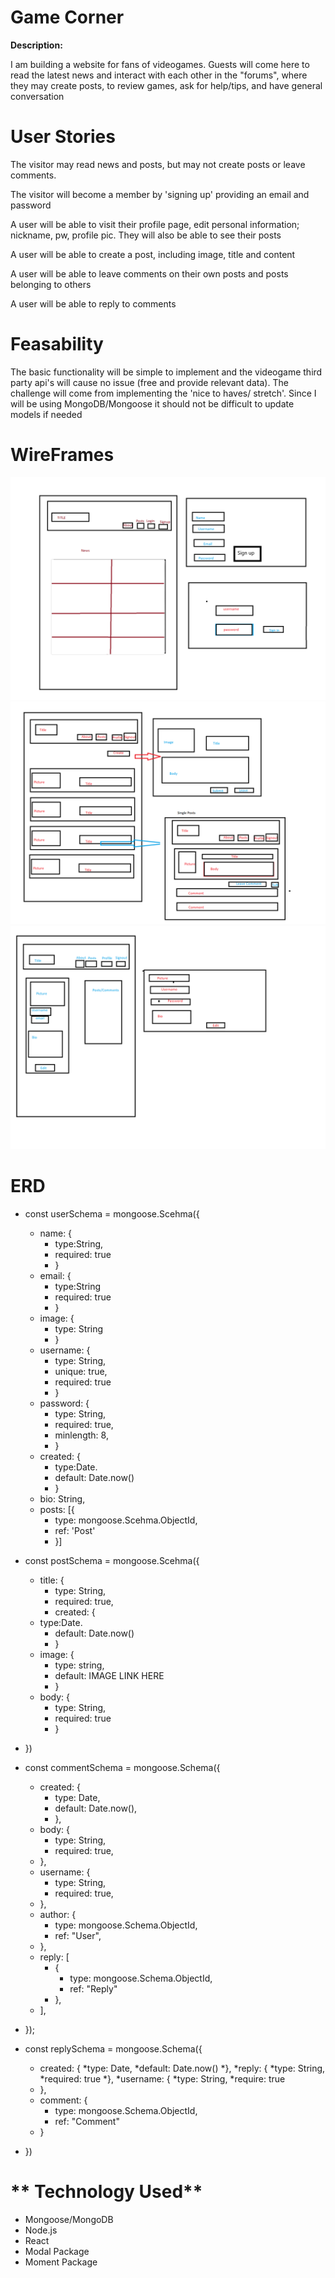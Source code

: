 **Game Corner**
========================================================================================================================================

**Description:**

I am building a website for fans of videogames. Guests will come here to read the latest news and interact with each other in the "forums", where they may create posts, to review games, ask for help/tips, and have general conversation 

**User Stories**
========================================================================================================================================
The visitor may read news and posts, but may not create posts or leave comments.

The visitor will become a member by 'signing up' providing an email and password

A user will be able to visit their profile page, edit personal information; nickname, pw, profile pic. They will also be able to see their posts

A user will be able to create a post,  including image, title and content

A user will be able to leave comments on their own posts and posts belonging to others

A user will be able to reply to comments

**Feasability**
========================================================================
The basic functionality will be simple to implement and the videogame third party api's will cause no issue (free and provide relevant data).
The challenge will come from implementing the 'nice to haves/ stretch'. Since I will be using MongoDB/Mongoose it should not be difficult to update models if needed

**WireFrames**
=========================================================================================================================================

![Home](https://github.com/mariolm16/Game-Forum/blob/master/Home.png)
![Posts](https://github.com/mariolm16/Game-Forum/blob/master/Posts.png)
![Profile](https://github.com/mariolm16/Game-Forum/blob/master/Profile.png)

**ERD**
===================================================================================================================================

* const userSchema = mongoose.Scehma({
  * name: {
    * type:String,
    * required: true
    * }
  * email: {
    * type:String
    * required: true
    * }
  * image: {
    * type: String
    * }
  * username: {
    * type: String, 
    * unique: true,
    * required: true
    * }
  * password:  {
    * type: String,
    * required: true,
    * minlength: 8,
    * }
  * created: {
    * type:Date.
    * default: Date.now()
    * }
  * bio: String,
  * posts: [{
    * type: mongoose.Scehma.ObjectId,
    * ref: 'Post'
    * }]

* const postSchema = mongoose.Scehma({
  * title: {
    * type: String,
    * required: true,
    * created: {
  * type:Date.
    * default: Date.now()
    * }
  * image: {
    * type: string,
    * default: IMAGE LINK HERE
    * }
  * body: {
    * type: String,
    * required: true
    * }
* })

* const commentSchema = mongoose.Schema({
  * created: {
    * type: Date,
    * default: Date.now(),
    * },
  * body: {
    * type: String,
    * required: true,
  * },
  * username: {
    * type: String,
    * required: true,
  * },
  * author: {
    * type: mongoose.Schema.ObjectId,
    * ref: "User",
  * },
  * reply: [
    * {
      * type: mongoose.Schema.ObjectId,
      * ref: "Reply"
    * },
  * ],
* });

*  const replySchema = mongoose.Schema({
    * created: {
        *type: Date,
        *default: Date.now()
    *},
    *reply: {
        *type: String,
        *required: true
    *},
    *username: {
        *type: String,
        *require: true
    * },
    * comment: {
        * type: mongoose.Schema.ObjectId,
        * ref: "Comment"
    * }
* })

** Technology Used**
======================================================================

* Mongoose/MongoDB
* Node.js
* React
* Modal Package
* Moment Package